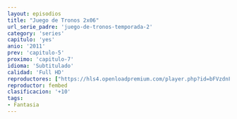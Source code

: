 ```yaml
---
layout: episodios
title: "Juego de Tronos 2x06"
url_serie_padre: 'juego-de-tronos-temporada-2'
category: 'series'
capitulo: 'yes'
anio: '2011'
prev: 'capitulo-5'
proximo: 'capitulo-7'
idioma: 'Subtitulado'
calidad: 'Full HD'
reproductores: ["https://hls4.openloadpremium.com/player.php?id=bFVzdnFtbTRVZFI2TjFYc0dKMkJ6bnMwMWpLbTVCVHBMcDRXdEVPREJMTjkzTWpwSUpmcS9TMXdCUGVqUDc5dUZNQXhEUFFCWlVHSDVWcDhjUC9jamc9PQ&sub=https://sub.cuevana2.io/vtt-sub/sub7/Game.Of.Thrones.S02E06.vtt"]
reproductor: fembed
clasificacion: '+10'
tags:
- Fantasia
---
```













